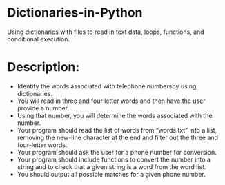 # Dictionaries-in-Python
Using dictionaries with files to read in text data, loops, functions, and conditional execution. 


# Description:
- Identify the words associated with telephone numbersby using dictionaries. 
- You will read in three and four letter words and then have the user provide a number. 
- Using that number, you will determine the words associated with the number.
- Your program should read the list of words from “words.txt” into a list, removing the new-line character at the end and filter out the three and four-letter words.
- Your program should ask the user for a phone number for conversion.
- Your program should include functions to convert the number into a string and to check that a given string is a word from the word list.
- You should output all possible matches for a given phone number.

